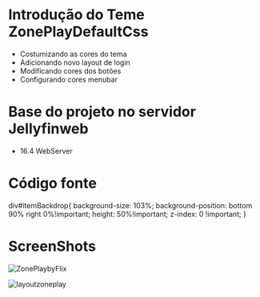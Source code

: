# Introdução do Teme ZonePlayDefaultCss
- Costumizando as cores do tema
- Adicionando novo layout de login
- Modificando cores dos botões
- Configurando cores menubar

# Base do projeto no servidor Jellyfinweb
- 16.4 WebServer

# Código fonte 

  div#itemBackdrop{
    background-size: 103%;
    background-position: bottom 90% right 0%!important;
    height: 50%!important;
    z-index: 0 !important;
  }


# ScreenShots

![ZonePlaybyFlix](https://user-images.githubusercontent.com/65917790/105441984-6a8da300-5c48-11eb-86b5-ab473d1cb970.png)

![layoutzoneplay](https://user-images.githubusercontent.com/65917790/105441980-695c7600-5c48-11eb-913d-114ee03eb9c0.png)



